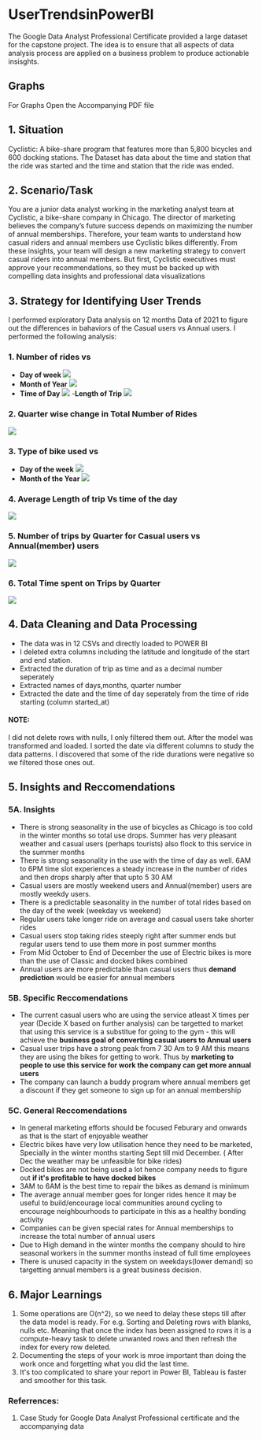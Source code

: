 # UserTrendsinPowerBI

The Google Data Analyst Professional Certificate provided a large dataset for the capstone project. The idea is to ensure that all aspects of data analysis process are applied on a business problem to produce actionable insisghts.

## Graphs
For Graphs Open the Accompanying PDF file

## 1. Situation
Cyclistic: A bike-share program that features more than 5,800 bicycles and 600 docking stations. The Dataset has data about the time and station that the ride was started and the time and station that the ride was ended. 
## 2. Scenario/Task
You are a junior data analyst working in the marketing analyst team at Cyclistic, a bike-share company in Chicago. The director
of marketing believes the company’s future success depends on maximizing the number of annual memberships. Therefore,
your team wants to understand how casual riders and annual members use Cyclistic bikes differently. From these insights,
your team will design a new marketing strategy to convert casual riders into annual members. But first, Cyclistic executives
must approve your recommendations, so they must be backed up with compelling data insights and professional data
visualizations

## 3. Strategy for Identifying User Trends
I performed exploratory Data analysis on 12 months Data of 2021 to figure out the differences in bahaviors of the Casual users vs Annual users.
I performed the following analysis:

### 1.  Number of rides vs
- **Day of week**
 ![](1.png)
- **Month of Year**
 ![](2.png)
- **Time of Day**
 ![](8.png)
-**Length of Trip**
 ![](6.png)
### 2. **Quarter wise change in Total Number of Rides**
 ![](6.png)
### 3. **Type of bike used vs**
- **Day of the week**
 ![](7.png)
- **Month of the Year**
 ![](7.png)
### 4. **Average Length of trip Vs time of the day**
 ![](9.png)

### 5. **Number of trips by Quarter for Casual users vs Annual(member) users**
![](5.png)
### 6. **Total Time spent on Trips by Quarter**
![](10.png)

## 4. Data Cleaning and Data Processing

- The data was in 12 CSVs and directly loaded to POWER BI
- I deleted extra columns including the latitude and longitude of the start and end station.
- Extracted the duration of trip as time and as a decimal number seperately
- Extracted names of days,months, quarter number
- Extracted the date and the time of day seperately from the time of ride starting (column started_at)

#### NOTE:
I did not delete rows with nulls, I only filtered them out. After the model was transformed and loaded. I sorted the date via different columns to study the data patterns. I discovered that some of the ride durations were negative so we filtered those ones out.

## 5. Insights and Reccomendations

### 5A. Insights
- There is strong seasonality in the use of bicycles as Chicago is too cold in the winter months so total use drops. Summer has very pleasant weather and casual users (perhaps tourists) also flock to this service in the summer months
- There is strong seasonality in the use with the time of day as well. 6AM to 6PM time slot experiences a steady increase in the number of rides and then drops sharply after that upto 5 30 AM
- Casual users are mostly weekend users and Annual(member) users are mostly weekdy users.
- There is a predictable seasonality in the number of total rides based on the day of the week (weekday vs weekend)
- Regular users take longer ride on average and casual users take shorter rides
- Casual users stop taking rides steeply right after summer ends but regular users tend to use them more in post summer months
- From Mid October to End of December the use of Electric bikes is more than the use of Classic and docked bikes combined
- Annual users are more predictable than casual users thus **demand prediction** would be easier for annual members




###  5B. Specific Reccomendations
- The current casual users who are using the service atleast X times per year (Decide X based on further analysis) can be targetted to market that using this service is a substitue for going to the gym -  this will achieve the **business goal of converting casual users to Annual users** 
- Casual user trips have a strong peak from 7 30 Am to 9 AM this means they are using the bikes for getting to work. Thus by **marketing to people to use this service for work the company can get more annual users** 
- The company can launch a buddy program where annual members get a discount if they get someone to sign up for an annual membership

### 5C. General Reccomendations
- In general marketing efforts should be focused Feburary and onwards as that is the start of enjoyable weather
- Electric bikes have very low utilisation hence they need to be marketed, Specially in the winter months starting Sept till mid December. ( After Dec the weather may be unfeasible for bike rides)
- Docked bikes are not being used a lot hence company needs to figure out **if it's profitable to have docked bikes**
- 3AM to 6AM is the best time to repair the bikes as demand is minimum
- The average annual member goes for longer rides hence it may be useful to build/encourage local communities around cycling to encourage neighbourhoods to participate in this as a healthy bonding activity
- Companies can be given special rates for Annual memberships to increase the total number of annual users
- Due to High demand in the winter months the company should to hire seasonal workers in the summer months instead of full time employees
- There is unused capacity in the system on weekdays(lower demand) so targetting annual members is a great business decision.

## 6. Major Learnings
1. Some operations are O(n^2), so we need to delay these steps till after the data model is ready. For e.g. Sorting and Deleting rows with blanks, nulls etc.  Meaning that once the index has been assigned to rows it is a compute-heavy task to delete unwanted rows and then refresh the index for every row deleted.
2. Documenting the steps of your work is mroe important than doing the work once and forgetting what you did the last time.
3. It's too complicated to share your report in Power BI, Tableau is faster and smoother for this task.


### Referrences: 
1. Case Study for Google Data Analyst Professional certificate and the accompanying data
